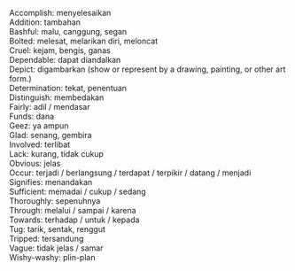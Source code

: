 Accomplish: menyelesaikan  
Addition: tambahan  
Bashful: malu, canggung, segan  
Bolted: melesat, melarikan diri, meloncat  
Cruel: kejam, bengis, ganas  
Dependable: dapat diandalkan  
Depict: digambarkan (show or represent by a drawing, painting, or other art form.)  
Determination: tekat, penentuan  
Distinguish: membedakan  
Fairly: adil / mendasar  
Funds: dana  
Geez: ya ampun  
Glad: senang, gembira  
Involved: terlibat  
Lack: kurang, tidak cukup  
Obvious: jelas  
Occur: terjadi / berlangsung / terdapat / terpikir / datang / menjadi  
Signifies: menandakan  
Sufficient: memadai / cukup / sedang  
Thoroughly: sepenuhnya  
Through: melalui / sampai / karena  
Towards: terhadap / untuk / kepada  
Tug: tarik, sentak, renggut  
Tripped: tersandung  
Vague: tidak jelas / samar  
Wishy-washy: plin-plan